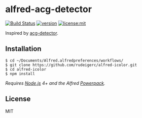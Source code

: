 # alfred-acg-detector
[![Build Status](https://travis-ci.org/rudeigerc/alfred-acg-detector.svg?branch=master)](https://travis-ci.org/rudeigerc/alfred-acg-detector)
[![version](https://img.shields.io/badge/version-0.1.0-blue.svg)](https://github.com/rudeigerc/alfred-acg-detector)
[![license:mit](https://img.shields.io/badge/license-mit-blue.svg)](https://opensource.org/licenses/MIT)

Inspired by [acg-detector](https://github.com/dyweb/acg-detector).

## Installation

```
$ cd ~/Documents/Alfred.alfredpreferences/workflows/
$ git clone https://github.com/rudeigerc/alfred-icolor.git
$ cd alfred-icolor
$ npm install
```

*Requires [Node.js](https://nodejs.org) 4+ and the Alfred [Powerpack](https://www.alfredapp.com/powerpack/).*

## License

MIT
